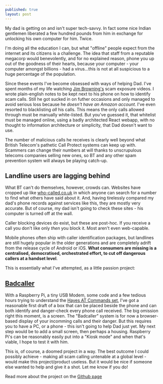 ```yaml
---
published: true
layout: post
---
```


My dad is getting on and isn't super tech-savvy. In fact some nice Indian gentlemen liberated a few hundred pounds from him in exchange for unlocking his own computer for him. Twice.

I'm doing all the education I can, but what "offline" people expect from the internet and its citizens is a challenge. The idea that staff from a reputable megacorp would benevolently, and for no explained reason, phone you up out of the goodness of their hearts, because your computer - your computer amongst billions - had a virus...this is not at all suspicious to a huge percentage of the population.

Since these events I've become obsessed with ways of helping Dad. I've spent months of my life watching [Jim Browning's](https://www.youtube.com/channel/UCBNG0osIBAprVcZZ3ic84vw) scam exposure videos. I wrote plain-english notes to be kept next to his phone on how to identify scam calls. Still he got sucked in on futher occasions and only managed to avoid serious loss because he _doesn't have an Amazon account_. I've even resorted to blacklisting _all_ his calls. This means the only calls allowed through must be manually white-listed. But you've guessed it, that whitelist must be managed online, using a badly architected React webapp, with no thought to information architecture or simplicity, that Dad doesn't want to use.

The number of malicious calls he receives is clearly well beyond what British Telecom's pathetic Call Protect systems can keep up with. Scammers can change their numbers at will thanks to unscrupulous telecoms companies selling new ones, so BT and any other spam prevention system will always be playing catch-up.

## Landline users are lagging behind

What BT can't do themselves, however, crowds can. Websites have cropped up like [who-called.co.uk](who-called.co.uk) in which anyone can search for a number to find what others have said about it. And, having tirelessly compared my dad's phone records against services like this, they are mostly very accurate. But of course, my dad isn't going to check these sites - his computer is turned off at the wall.

Caller blocking devices do exist, but these are post-hoc. If you receive a call you don't like only _then_ you block it. Most aren't even web-capable.

Mobile phones often ship with caller identification packages, but landlines are still hugely popular in the older generations and are completely adrift from the release cycle of Android or iOS. **What consumers are missing is a centralised, democratised, orchestrated effort, to cut off dangerous callers at a handset level**.

This is essentially what I've attempted, as a little passion project:

## [Badcaller](https://github.com/davecranwell/badcaller)

With a Raspberry Pi, a tiny USB Modem, some code and a few tedious hours trying to understand the [Hayes AT Commands set](https://en.wikipedia.org/wiki/Hayes_command_set), I've got a reasonable first draft of a box that can be placed beside the phone and can both identify and danger-check every phone call received. The big omission right this moment, is a screen. The "Badcaller" system is for now a browser-based display of your incomming calls and their danger. But this requires you to have a PC, or a phone - this isn't going to help Dad just yet. My next step would be to add a small screen, then perhaps a housing. Raspberry Pi's can be reasonably easily put into a "Kiosk mode" and when that's viable, I hope to test it with him.

This is, of course, a doomed project in a way. The best outcome I could possibly achieve - making all scam calling untenable at a global level - would make this project/product useless. But it would be nice if someone else wanted to help and give it a shot. Let me know if you do!

Read more about the project on the [Github page](https://github.com/davecranwell/badcaller)










